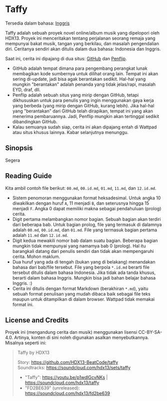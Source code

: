 # Taffy

Tersedia dalam bahasa: [Inggris](readme.md)

Taffy adalah sebuah proyek novel online/album musik yang dipelopori oleh 
HDX13. Proyek ini menceritakan tentang perjalanan seorang remaja yang mempunyai
bakat musik, tangan yang berkilau, dan masalah pengendalian diri. Ceritanya 
sendiri akan ditulis dalam dua bahasa: Indonesia dan Inggris.

Saat ini, cerita ini dipajang di dua situs: [GitHub] dan [Penflip].

[GitHub]: https://github.com/hdx13-beatcode/taffy
[Penflip]: https://penflip.com/hdx13_beatcode/taffy

* GitHub adalah tempat dimana para pengembang perangkat lunak membagikan kode 
  sumbernya untuk dilihat orang lain. Tempat ini akan sering di-update, jadi
  bisa agak berantakan sedikit. Hal-hal yang mungkin "berantakan" adalah penanda
  yang tidak jelas/rapi, masalah EYD, draf, dll.
* Penflip adalah sebuah situs yang mirip dengan GitHub, tetapi dikhususkan untuk
  para penulis yang ingin menggunakan gaya kerja yang berbeda (yang mirip dengan
  GitHub, kurang lebih). Jika hal-hal yang "berantakan" dari GitHub telah 
  dirapikan, tempat ini yang akan menerima pembaruannya. Jadi, Penflip mungkin
  akan tertinggal sedikit dibandingkan GitHub.
* Kalau semuanya sudah siap, cerita ini akan dipajang entah di Wattpad atau
  situs khusus lainnya. Kabar selanjutnya menunggu.

## Sinopsis

Segera

## Reading Guide

Kita ambil contoh file berikut: 
`00.md`, `00.id.md`, `01.md`, `11.md`, dan `12.id.md`.

* Sistem penomoran menggunakan format heksadesimal. Untuk angka 10 diwakilkan
  dengan huruf `A`, 11 menjadi `B`, dan seterusnya hingga 15 menjadi `F`. Angka
  0 dapat memiliki makna sebagai pendahuluan (prolog) cerita.
* Digit pertama melambangkan nomor bagian. Sebuah bagian akan terdiri dari 
  beberapa bab. Untuk bagian prolog, file yang termasuk di dalamnya adalah
  `00.md`, `00.id.md`, dan `01.md`. File yang termasuk bagian pertama adalah
  `11.md` dan `12.id.md`.
* Digit kedua mewakili nomor bab dalam suatu bagian. Beberapa bagian mungkin
  tidak mempunyai yang namamya bab 0 (prolog). Hal itu barangkali datang dari
  penulis sendiri dan tidak akan mempengaruhi cerita. Mohon maklum.
* Dua huruf yang ada di tengah (bukan yang di belakang) menandakan bahasa dari
  bab/file tersebut. File yang berpola `*.id.md` berarti file tersebut ditulis
  dalam bahasa Indonesia. Jika tidak ada tanda khusus, berarti dalam bahasa
  Inggris. Mungkin bisa jadi bahan belajar bahasa Inggris. :)
* Cerita ini ditulis dengan format Markdown (berakhiran `*.md`), yaitu sebuah
  format penulisan yang mudah dibaca baik sebagai file teks maupun untuk
  ditampilkan di dalam browser. Wattpad tidak memakai format ini.

## License and Credits

Proyek ini (mengandung cerita dan musik) menggunakan lisensi CC-BY-SA-4.0. 
Artinya, konten di sini noleh digunakan asalkan menyebutkannya. 
Misalnya seperti ini:

> Taffy by HDX13
>
> Story: https://github.com/HDX13-BeatCode/taffy <br/> 
> Soundtracks: https://soundcloud.com/hdx13/sets/taffy <br/>
> * "Taffy": https://youtu.be/p1wdlGcvNKs | https://soundcloud.com/hdx13/taffy <br/> 
> * "FD2BE639" (unreleased): https://soundcloud.com/hdx13/fd2be639 <br/>
